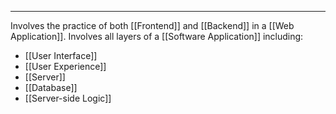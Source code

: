 ***


Involves the practice of both [[Frontend]] and [[Backend]] in a [[Web Application]]. Involves all layers of a [[Software Application]] including:
- [[User Interface]]
- [[User Experience]]
- [[Server]]
- [[Database]]
- [[Server-side Logic]]

